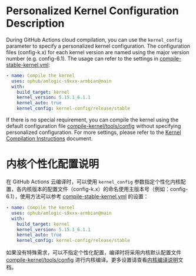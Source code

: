 # Personalized Kernel Configuration Description

During GitHub Actions cloud compilation, you can use the `kernel_config` parameter to specify a personalized kernel configuration. The configuration files (config-k.x) for each kernel version are named using the major version number (e.g. config-6.1). The usage can refer to the settings in [compile-stable-kernel.yml](../.github/workflows/compile-stable-kernel.yml):

```yaml
- name: Compile the kernel
  uses: ophub/amlogic-s9xxx-armbian@main
  with:
    build_target: kernel
    kernel_version: 5.15.1_6.1.1
    kernel_auto: true
    kernel_config: kernel-config/release/stable
```

If there is no special requirement, you can compile the kernel using the default configuration file [compile-kernel/tools/config](https://github.com/ophub/amlogic-s9xxx-armbian/tree/main/compile-kernel/tools/config) without specifying personalized configuration. For more settings, please refer to the [Kernel Compilation Instructions](https://github.com/ophub/amlogic-s9xxx-armbian/tree/main/compile-kernel) document.

# 内核个性化配置说明

在 GitHub Actions 云编译时，可以使用 `kernel_config` 参数指定个性化内核配置，各内核版本的配置文件（config-k.x）的命名使用主版本号（例如：config-6.1），使用方法可以参考 [compile-stable-kernel.yml](../.github/workflows/compile-stable-kernel.yml) 的设置：

```yaml
- name: Compile the kernel
  uses: ophub/amlogic-s9xxx-armbian@main
  with:
    build_target: kernel
    kernel_version: 5.15.1_6.1.1
    kernel_auto: true
    kernel_config: kernel-config/release/stable
```

如果没有特殊需求，可以不指定个性化配置，编译时将采用内核默认配置文件 [compile-kernel/tools/config](https://github.com/ophub/amlogic-s9xxx-armbian/tree/main/compile-kernel/tools/config) 进行内核编译。更多设置请查看[内核编译说明](https://github.com/ophub/amlogic-s9xxx-armbian/tree/main/compile-kernel)文档。
